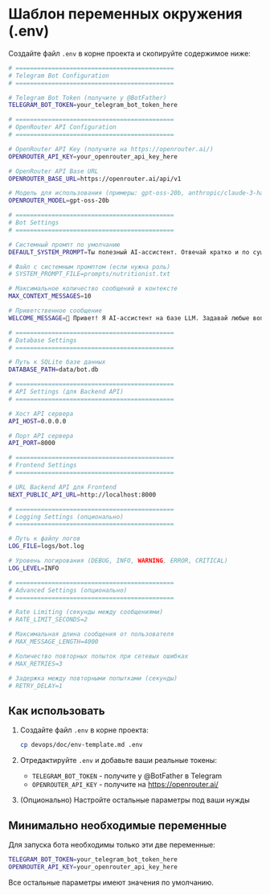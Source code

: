 # Шаблон переменных окружения (.env)

Создайте файл `.env` в корне проекта и скопируйте содержимое ниже:

```bash
# ============================================
# Telegram Bot Configuration
# ============================================

# Telegram Bot Token (получите у @BotFather)
TELEGRAM_BOT_TOKEN=your_telegram_bot_token_here

# ============================================
# OpenRouter API Configuration
# ============================================

# OpenRouter API Key (получите на https://openrouter.ai/)
OPENROUTER_API_KEY=your_openrouter_api_key_here

# OpenRouter API Base URL
OPENROUTER_BASE_URL=https://openrouter.ai/api/v1

# Модель для использования (примеры: gpt-oss-20b, anthropic/claude-3-haiku, google/gemini-pro)
OPENROUTER_MODEL=gpt-oss-20b

# ============================================
# Bot Settings
# ============================================

# Системный промпт по умолчанию
DEFAULT_SYSTEM_PROMPT=Ты полезный AI-ассистент. Отвечай кратко и по существу.

# Файл с системным промптом (если нужна роль)
# SYSTEM_PROMPT_FILE=prompts/nutritionist.txt

# Максимальное количество сообщений в контексте
MAX_CONTEXT_MESSAGES=10

# Приветственное сообщение
WELCOME_MESSAGE=👋 Привет! Я AI-ассистент на базе LLM. Задавай любые вопросы, и я постараюсь помочь!

# ============================================
# Database Settings
# ============================================

# Путь к SQLite базе данных
DATABASE_PATH=data/bot.db

# ============================================
# API Settings (для Backend API)
# ============================================

# Хост API сервера
API_HOST=0.0.0.0

# Порт API сервера
API_PORT=8000

# ============================================
# Frontend Settings
# ============================================

# URL Backend API для Frontend
NEXT_PUBLIC_API_URL=http://localhost:8000

# ============================================
# Logging Settings (опционально)
# ============================================

# Путь к файлу логов
LOG_FILE=logs/bot.log

# Уровень логирования (DEBUG, INFO, WARNING, ERROR, CRITICAL)
LOG_LEVEL=INFO

# ============================================
# Advanced Settings (опционально)
# ============================================

# Rate Limiting (секунды между сообщениями)
# RATE_LIMIT_SECONDS=2

# Максимальная длина сообщения от пользователя
# MAX_MESSAGE_LENGTH=4000

# Количество повторных попыток при сетевых ошибках
# MAX_RETRIES=3

# Задержка между повторными попытками (секунды)
# RETRY_DELAY=1
```

## Как использовать

1. Создайте файл `.env` в корне проекта:
   ```bash
   cp devops/doc/env-template.md .env
   ```

2. Отредактируйте `.env` и добавьте ваши реальные токены:
   - `TELEGRAM_BOT_TOKEN` - получите у @BotFather в Telegram
   - `OPENROUTER_API_KEY` - получите на https://openrouter.ai/

3. (Опционально) Настройте остальные параметры под ваши нужды

## Минимально необходимые переменные

Для запуска бота необходимы только эти две переменные:

```bash
TELEGRAM_BOT_TOKEN=your_telegram_bot_token_here
OPENROUTER_API_KEY=your_openrouter_api_key_here
```

Все остальные параметры имеют значения по умолчанию.




